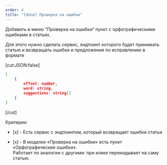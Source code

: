 ```yaml
---
order: 4
title: "[done] Проверка на ошибки"
---
```


Добавить в меню “Проверка на ошибки“ пункт с орфографическими ошибками в статьях.

Для этого нужно сделать сервис, эндпоинт которого будет принимать статью и возвращать ошибки и предложения по исправлению в формате

[cut:JSON:false]

```JSON
[
	{
		offset: number,
		word: string,
		suggestions: string[]
	}
]
```

[/cut]



Критерии:

-  \[х\] - Есть сервис с эндпоинтом, который возвращает ошибки статьи

-  \[х\] - В модалке «Проверка на ошибки» есть пункт «Орфографические ошибки». \
   Работает по аналогии с другими: при клике перекидывает на саму статью.